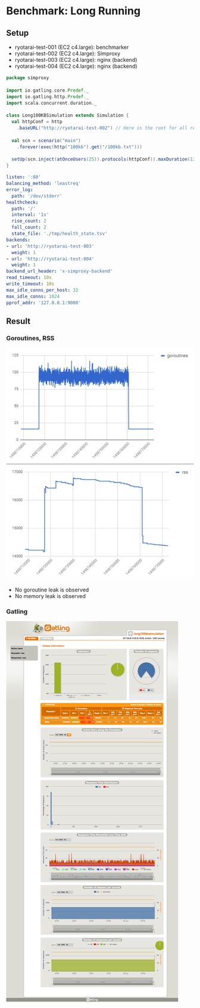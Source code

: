 # Benchmark: Long Running

## Setup

- ryotarai-test-001 (EC2 c4.large): benchmarker
- ryotarai-test-002 (EC2 c4.large): Simproxy
- ryotarai-test-003 (EC2 c4.large): nginx (backend)
- ryotarai-test-004 (EC2 c4.large): nginx (backend)

```scala
package simproxy

import io.gatling.core.Predef._
import io.gatling.http.Predef._
import scala.concurrent.duration._

class Long100KBSimulation extends Simulation {
  val httpConf = http
    .baseURL("http://ryotarai-test-002") // Here is the root for all relative URLs

  val scn = scenario("main")
    .forever(exec(http("100kb").get("/100kb.txt")))

  setUp(scn.inject(atOnceUsers(25)).protocols(httpConf)).maxDuration(12 hours)
}
```

```yaml
listen: ':80'
balancing_method: 'leastreq'
error_log:
  path: '/dev/stderr'
healthcheck:
  path: '/'
  interval: '1s'
  rise_count: 2
  fall_count: 2
  state_file: './tmp/health_state.tsv'
backends:
- url: 'http://ryotarai-test-003'
  weight: 1
- url: 'http://ryotarai-test-004'
  weight: 1
backend_url_header: 'x-simproxy-backend'
read_timeout: 10s
write_timeout: 10s
max_idle_conns_per_host: 32
max_idle_conns: 1024
pprof_addr: '127.0.0.1:9000'
```

## Result

### Goroutines, RSS

![](https://raw.githubusercontent.com/ryotarai/simproxy/master/docs/benchmark/long_running/leak.png)

- No goroutine leak is observed
- No memory leak is observed

### Gatling

![](https://raw.githubusercontent.com/ryotarai/simproxy/master/docs/benchmark/long_running/gatling.png)
